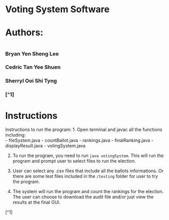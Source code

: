 # Voting System Software
<h1>Authors: <h1/>
<h3>Bryan Yen Sheng Lee<h3/>
<h3>Cedric Tan Yee Shuen<h3/>
<h3>Sherryl Ooi Shi Tyng<h3/>
[^1]

<h1>Instructions</h1>
Instructions to run the program:
1. Open terminal and javac all the functions including: <br />
- fileSystem.java
- countBallot.java
- rankings.java
- finalRanking.java
- displayResult.java
- votingSystem.java

2. To run the program, you need to run `java votingSystem`. This will run the program and prompt user to select files to run the election.

3. User can select any .csv files that include all the ballots informations. Or there are some test files included in the `/testing` folder for user to try the program.

4. The system will run the program and count the rankings for the election. The user can choose to download the audit file and/or just view the results at the final GUI.

  [^1]
  
  
  
